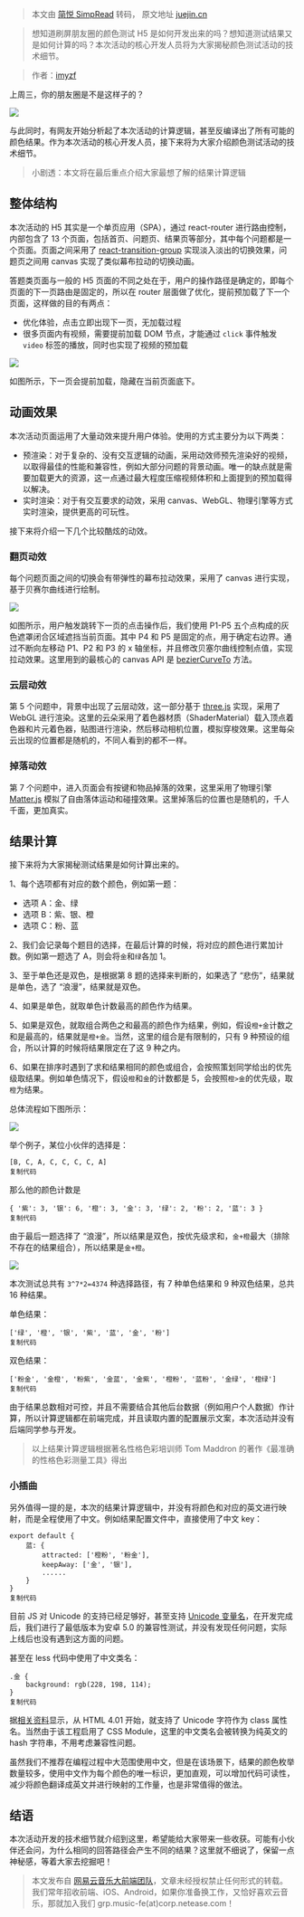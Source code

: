 > 本文由 [简悦 SimpRead](http://ksria.com/simpread/) 转码， 原文地址 [juejin.cn](https://juejin.cn/post/6968344281786351629)

> 想知道刷屏朋友圈的颜色测试 H5 是如何开发出来的吗？想知道测试结果又是如何计算的吗？本次活动的核心开发人员将为大家揭秘颜色测试活动的技术细节。

> 作者：[imyzf](https://github.com/imyzf)

上周三，你的朋友圈是不是这样子的？

![](https://p3-juejin.byteimg.com/tos-cn-i-k3u1fbpfcp/a78c02e252b24427b87dd0ca6a4a569c~tplv-k3u1fbpfcp-zoom-1.image)

与此同时，有网友开始分析起了本次活动的计算逻辑，甚至反编译出了所有可能的颜色结果。作为本次活动的核心开发人员，接下来将为大家介绍颜色测试活动的技术细节。

> 小剧透：本文将在最后重点介绍大家最想了解的结果计算逻辑

整体结构
----

本次活动的 H5 其实是一个单页应用（SPA），通过 react-router 进行路由控制，内部包含了 13 个页面，包括首页、问题页、结果页等部分，其中每个问题都是一个页面。页面之间采用了 [react-transition-group](https://reactcommunity.org/react-transition-group/) 实现淡入淡出的切换效果，问题页之间用 canvas 实现了类似幕布拉动的切换动画。

答题类页面与一般的 H5 页面的不同之处在于，用户的操作路径是确定的，即每个页面的下一页路由是固定的，所以在 router 层面做了优化，提前预加载了下一个页面，这样做的目的有两点：

*   优化体验，点击立即出现下一页，无加载过程
*   很多页面内有视频，需要提前加载 DOM 节点，才能通过 `click` 事件触发 `video` 标签的播放，同时也实现了视频的预加载

![](https://p3-juejin.byteimg.com/tos-cn-i-k3u1fbpfcp/f81b24879c894825b5ddcba8653e4345~tplv-k3u1fbpfcp-zoom-1.image)

如图所示，下一页会提前加载，隐藏在当前页面底下。

动画效果
----

本次活动页面运用了大量动效来提升用户体验。使用的方式主要分为以下两类：

*   预渲染：对于复杂的、没有交互逻辑的动画，采用动效师预先渲染好的视频，以取得最佳的性能和兼容性，例如大部分问题的背景动画。唯一的缺点就是需要加载更大的资源，这一点通过最大程度压缩视频体积和上面提到的预加载得以解决。
*   实时渲染：对于有交互要求的动效，采用 canvas、WebGL、物理引擎等方式实时渲染，提供更高的可玩性。

接下来将介绍一下几个比较酷炫的动效。

### 翻页动效

每个问题页面之间的切换会有带弹性的幕布拉动效果，采用了 canvas 进行实现，基于贝赛尔曲线进行绘制。

![](https://p3-juejin.byteimg.com/tos-cn-i-k3u1fbpfcp/f893d4e10c014628adfa731342e38237~tplv-k3u1fbpfcp-zoom-1.image)

如图所示，用户触发跳转下一页的点击操作后，我们使用 P1-P5 五个点构成的灰色遮罩闭合区域遮挡当前页面。其中 P4 和 P5 是固定的点，用于确定右边界。通过不断向左移动 P1、P2 和 P3 的 x 轴坐标，并且修改贝塞尔曲线控制点值，实现拉动效果。这里用到的最核心的 canvas API 是 [bezierCurveTo](https://developer.mozilla.org/zh-CN/docs/Web/API/CanvasRenderingContext2D/bezierCurveTo) 方法。

### 云层动效

第 5 个问题中，背景中出现了云层动效，这一部分基于 [three.js](https://threejs.org/) 实现，采用了 WebGL 进行渲染。这里的云朵采用了着色器材质（ShaderMaterial）载入顶点着色器和片元着色器，贴图进行渲染，然后移动相机位置，模拟穿梭效果。这里每朵云出现的位置都是随机的，不同人看到的都不一样。

### 掉落动效

第 7 个问题中，进入页面会有按键和物品掉落的效果，这里采用了物理引擎 [Matter.js](https://brm.io/matter-js/) 模拟了自由落体运动和碰撞效果。这里掉落后的位置也是随机的，千人千面，更加真实。

结果计算
----

接下来将为大家揭秘测试结果是如何计算出来的。

1、每个选项都有对应的数个颜色，例如第一题：

*   选项 A：金、绿
*   选项 B：紫、银、橙
*   选项 C：粉、蓝

2、我们会记录每个题目的选择，在最后计算的时候，将对应的颜色进行累加计数。例如第一题选了 A，则会将`金`和`绿`各加 1。

3、至于单色还是双色，是根据第 8 题的选择来判断的，如果选了 “悲伤”，结果就是单色，选了 “浪漫”，结果就是双色。

4、如果是单色，就取单色计数最高的颜色作为结果。

5、如果是双色，就取组合两色之和最高的颜色作为结果，例如，假设`橙+金`计数之和是最高的，结果就是`橙+金`。当然，这里的组合是有限制的，只有 9 种预设的组合，所以计算的时候将结果限定在了这 9 种之内。

6、如果在排序时遇到了求和结果相同的颜色或组合，会按照策划同学给出的优先级取结果。例如单色情况下，假设`橙`和`金`的计数都是 5，会按照`橙>金`的优先级，取`橙`为结果。

总体流程如下图所示：

![](https://p3-juejin.byteimg.com/tos-cn-i-k3u1fbpfcp/a7951782b1d04ef690b27b287bd3531a~tplv-k3u1fbpfcp-zoom-1.image)

举个例子，某位小伙伴的选择是：

```
[B, C, A, C, C, C, C, A]
复制代码
```

那么他的颜色计数是

```
{ '紫': 3, '银': 6, '橙': 3, '金': 3, '绿': 2, '粉': 2, '蓝': 3 }
复制代码
```

由于最后一题选择了 “浪漫”，所以结果是双色，按优先级求和，`金+橙`最大（排除不存在的结果组合），所以结果是`金+橙`。

![](https://p3-juejin.byteimg.com/tos-cn-i-k3u1fbpfcp/3913161b61044a3e8e3f329685355e86~tplv-k3u1fbpfcp-zoom-1.image)

本次测试总共有 `3^7*2=4374` 种选择路径，有 7 种单色结果和 9 种双色结果，总共 16 种结果。

单色结果：

```
['绿', '橙', '银', '紫', '蓝', '金', '粉']
复制代码
```

双色结果：

```
['粉金', '金橙', '粉紫', '金蓝', '金紫', '橙粉', '蓝粉', '金绿', '橙绿']
复制代码
```

由于结果总数相对可控，并且不需要结合其他后台数据（例如用户个人数据）作计算，所以计算逻辑都在前端完成，并且读取内置的配置展示文案，本次活动并没有后端同学参与开发。

> 以上结果计算逻辑根据著名性格色彩培训师 Tom Maddron 的著作《最准确的性格色彩测量工具》得出

### 小插曲

另外值得一提的是，本次的结果计算逻辑中，并没有将颜色和对应的英文进行映射，而是全程使用了中文。例如结果配置文件中，直接使用了中文 key：

```
export default {
    蓝: {
        attracted: ['橙粉', '粉金'],
        keepAway: ['金', '银'],
        ......
    }
}
复制代码
```

目前 JS 对 Unicode 的支持已经足够好，甚至支持 [Unicode 变量名](https://developer.mozilla.org/zh-CN/docs/Web/JavaScript/Guide/Grammar_and_types#%E5%8F%98%E9%87%8F)，在开发完成后，我们进行了最低版本为安卓 5.0 的兼容性测试，并没有发现任何问题，实际上线后也没有遇到这方面的问题。

甚至在 less 代码中使用了中文类名：

```
.金 {
    background: rgb(228, 198, 114);
}
复制代码
```

据[相关资料](https://stackoverflow.com/questions/19123336/can-i-safely-use-unicode-characters-e-g-accents-in-css-class-names-or-ids)显示，从 HTML 4.01 开始，就支持了 Unicode 字符作为 class 属性名。当然由于该工程启用了 CSS Module，这里的中文类名会被转换为纯英文的 hash 字符串，不用考虑兼容性问题。

虽然我们不推荐在编程过程中大范围使用中文，但是在该场景下，结果的颜色枚举数量较多，使用中文作为每个颜色的唯一标识，更加直观，可以增加代码可读性，减少将颜色翻译成英文并进行映射的工作量，也是非常值得的做法。

结语
--

本次活动开发的技术细节就介绍到这里，希望能给大家带来一些收获。可能有小伙伴还会问，为什么相同的回答路径会产生不同的结果？这里就不细说了，保留一点神秘感，等着大家去挖掘吧！

> 本文发布自 [网易云音乐大前端团队](https://github.com/x-orpheus)，文章未经授权禁止任何形式的转载。我们常年招收前端、iOS、Android，如果你准备换工作，又恰好喜欢云音乐，那就加入我们 grp.music-fe(at)corp.netease.com！